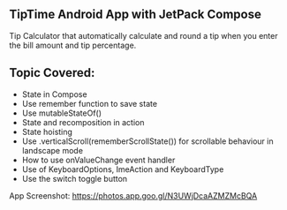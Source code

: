 TipTime Android App with JetPack Compose
------------------------------------------

Tip Calculator that automatically calculate and round a tip when you enter the bill amount and tip percentage.

Topic Covered:
---------------
* State in Compose
* Use remember function to save state
* Use mutableStateOf()
* State and recomposition in action
* State hoisting
* Use .verticalScroll(rememberScrollState()) for scrollable behaviour in landscape mode
* How to use onValueChange event handler
* Use of KeyboardOptions, ImeAction and KeyboardType
* Use the switch toggle button

App Screenshot: https://photos.app.goo.gl/N3UWjDcaAZMZMcBQA
